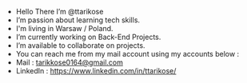 -  Hello There I’m @ttarikose
-  I’m passion about learning tech skills.
-  I'm living in Warsaw / Poland.
-  I’m currently working on Back-End Projects.
-  I’m available to collaborate on projects. 
-  You can reach me from my mail account using my accounts below :
-  Mail : tarikkose0164@gmail.com 
-  LinkedIn : https://www.linkedin.com/in/ttarikose/


<!---
ttarikose/ttarikose is a ✨ special ✨ repository because its `README.md` (this file) appears on your GitHub profile.
You can click the Preview link to take a look at your changes.
--->
